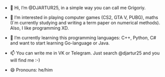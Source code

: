 - 👋 Hi, I’m @DJARTUR25, in a simple way you can call me Grigoriy.
  
- 👀 I’m interested in playing computer games (CS2, GTA V, PUBG), maths (I`m currently studying and writing a term paper on numerical methods). Also, I like programming XD.
  
- 🌱 I’m currently learning this programming languages: C++, Python, C# and want to start learning Go-language or Java.
  
- 📫 You can write me in VK or Telegram. Just search @djartur25 and you will find me :-)
  
- 😄 Pronouns: he/him
 
<!---
DJARTUR25/DJARTUR25 is a ✨ special ✨ repository because its `README.md` (this file) appears on your GitHub profile.
You can click the Preview link to take a look at your changes.
--->
